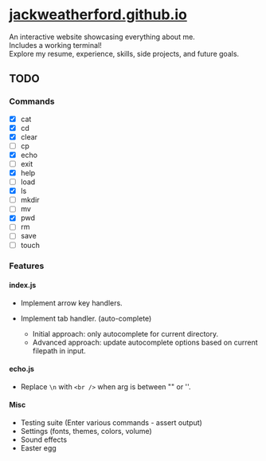 # [jackweatherford.github.io](https://jackweatherford.github.io/)

An interactive website showcasing everything about me.\
Includes a working terminal!\
Explore my resume, experience, skills, side projects, and future goals.

## TODO

### Commands

- [x] cat
- [x] cd
- [x] clear
- [ ] cp
- [x] echo
- [ ] exit
- [x] help
- [ ] load
- [x] ls
- [ ] mkdir
- [ ] mv
- [x] pwd
- [ ] rm
- [ ] save
- [ ] touch

### Features

#### index.js

- Implement arrow key handlers.
- Implement tab handler. (auto-complete)

  - Initial approach: only autocomplete for current directory.
  - Advanced approach: update autocomplete options based on current filepath in input.

#### echo.js

- Replace `\n` with `<br />` when arg is between "" or ''.

#### Misc

- Testing suite (Enter various commands - assert output)
- Settings (fonts, themes, colors, volume)
- Sound effects
- Easter egg
